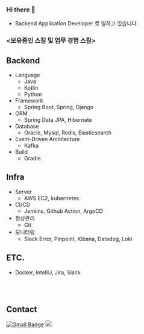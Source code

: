 ### Hi there 👋
- Backend Application Developer 로 일하고 있습니다.

### <보유중인 스킬 및 업무 경험 스킬>
## Backend
- Language
    - Java
    - Kotlin
    - Python
- Framework
    - Spring Boot, Spring, Django
- ORM
    - Spring Data JPA, Hibernate
- Database
    - Oracle, Mysql, Redis, Elasticsearch
- Event-Driven Architecture
    - Kafka
- Build
    - Gradle
   

## Infra 
- Server
    - AWS EC2, kubernetes
- CI/CD
    - Jenkins, Github Action, ArgoCD
- 형상관리
    - Git
- 모니터링
    - Slack Error, Pinpoint, Kibana, Datadog, Loki

## ETC.
- Docker, IntelliJ, Jira, Slack

<br><br/>
## Contact

[![Gmail Badge](https://img.shields.io/badge/Gmail-D14836?style=flat&logo=Gmail&logoColor=white)](mailto:effortsof@gmail.com)
<a href="https://www.notion.so/e5acca9d4062498ead6abd7ce32a08f9"><img src="https://img.shields.io/badge/-Notion-lightgrey"/></a>
